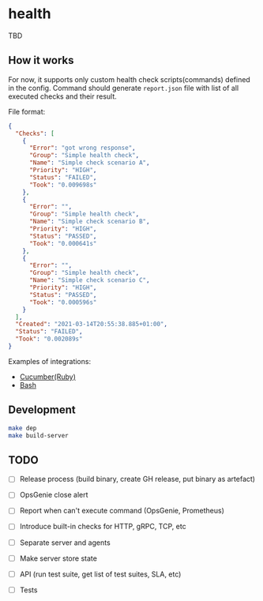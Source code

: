 # health

TBD

## How it works

For now, it supports only custom health check scripts(commands) defined in the config. Command should
generate `report.json` file with list of all executed checks and their result.

File format:

```json
{
  "Checks": [
    {
      "Error": "got wrong response",
      "Group": "Simple health check",
      "Name": "Simple check scenario A",
      "Priority": "HIGH",
      "Status": "FAILED",
      "Took": "0.009698s"
    },
    {
      "Error": "",
      "Group": "Simple health check",
      "Name": "Simple check scenario B",
      "Priority": "HIGH",
      "Status": "PASSED",
      "Took": "0.000641s"
    },
    {
      "Error": "",
      "Group": "Simple health check",
      "Name": "Simple check scenario C",
      "Priority": "HIGH",
      "Status": "PASSED",
      "Took": "0.000596s"
    }
  ],
  "Created": "2021-03-14T20:55:38.885+01:00",
  "Status": "FAILED",
  "Took": "0.002089s"
}
```

Examples of integrations:

- [Cucumber(Ruby)](./examples/cucumber/README.md)
- [Bash](./examples/bash)

## Development

```bash
make dep
make build-server
```

## TODO

- [ ] Release process (build binary, create GH release, put binary as artefact)
- [ ] OpsGenie close alert
- [ ] Report when can't execute command (OpsGenie, Prometheus)
- [ ] Introduce built-in checks for HTTP, gRPC, TCP, etc
- [ ] Separate server and agents
- [ ] Make server store state
- [ ] API (run test suite, get list of test suites, SLA, etc)
- [ ] Tests

